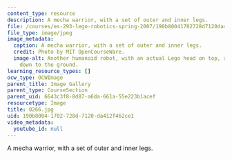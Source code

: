 ```yaml
---
content_type: resource
description: A mecha warrior, with a set of outer and inner legs.
file: /courses/es-293-lego-robotics-spring-2007/190b80041702728d7120da412f462ce1_0266.jpg
file_type: image/jpeg
image_metadata:
  caption: A mecha warrior, with a set of outer and inner legs.
  credit: Photo by MIT OpenCourseWare.
  image-alt: Another humanoid robot, with an actual Lego head on top, and arms extending
    down to the ground.
learning_resource_types: []
ocw_type: OCWImage
parent_title: Image Gallery
parent_type: CourseSection
parent_uid: 6643c3f8-8d87-a6da-661a-55e223b1acef
resourcetype: Image
title: 0266.jpg
uid: 190b8004-1702-728d-7120-da412f462ce1
video_metadata:
  youtube_id: null
---
```

A mecha warrior, with a set of outer and inner legs.


